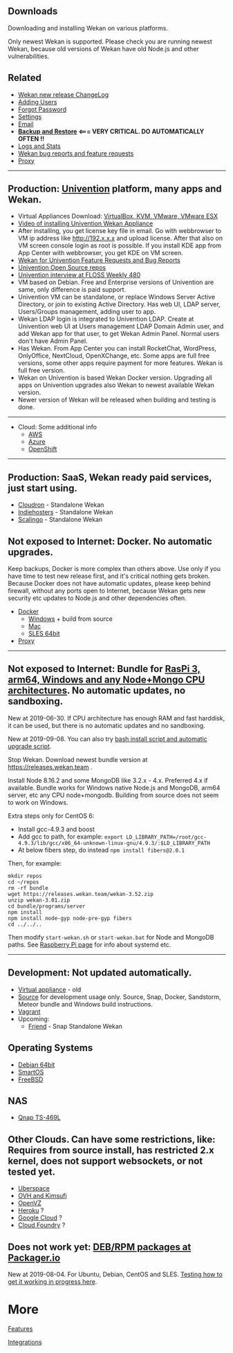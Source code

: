## Downloads

Downloading and installing Wekan on various platforms.

Only newest Wekan is supported. Please check you are running newest Wekan, because old versions of Wekan have old Node.js and other vulnerabilities.

## Related 

* [Wekan new release ChangeLog](https://github.com/wekan/wekan/blob/master/CHANGELOG.md)
* [Adding Users](https://github.com/wekan/wekan/wiki/Adding-users)
* [Forgot Password](https://github.com/wekan/wekan/wiki/Forgot-Password)
* [Settings](https://github.com/wekan/wekan/wiki/Settings)
* [Email](https://github.com/wekan/wekan/wiki/Troubleshooting-Mail)
* **[Backup and Restore](https://github.com/wekan/wekan/wiki/Backup) <=== VERY CRITICAL. DO AUTOMATICALLY OFTEN !!**
* [Logs and Stats](https://github.com/wekan/wekan/wiki/Logs)
* [Wekan bug reports and feature requests](https://github.com/wekan/wekan/issues)
* [Proxy](https://github.com/wekan/wekan/issues/1480)

***

## <a name="ProductionUnivention"></a>Production: [Univention](https://www.univention.com/products/univention-app-center/app-catalog/wekan/) platform, many apps and Wekan.

- Virtual Appliances Download: [VirtualBox, KVM, VMware, VMware ESX](https://www.univention.com/products/univention-app-center/app-catalog/wekan/)
- [Video of installing Univention Wekan Appliance](https://wekan.github.io/UCS-4.4-with-wekan-10.200.2.25.webm)
- After installing, you get license key file in email. Go with webbrowser to VM ip address like http://192.x.x.x and upload license. After that also on VM screen console login as root is possible. If you install KDE app from App Center with webbrowser, you get KDE on VM screen.
- [Wekan for Univention Feature Requests and Bug Reports](https://github.com/wekan/univention)
- [Univention Open Source repos](https://github.com/Univention)
- [Univention interview at FLOSS Weekly 480](https://twit.tv/shows/floss-weekly/episodes/480) 
- VM based on Debian. Free and Enterprise versions of Univention are same, only difference is paid support.
- Univention VM can be standalone, or replace Windows Server Active Directory, or join to existing Active Directory. Has web UI, LDAP server, Users/Groups management, adding user to app.
- Wekan LDAP login is integrated to Univention LDAP. Create at Univention web UI at Users management LDAP Domain Admin user, and add Wekan app for that user, to get Wekan Admin Panel. Normal users don't have Admin Panel.
- Has Wekan. From App Center you can install RocketChat, WordPress, OnlyOffice, NextCloud, OpenXChange, etc. Some apps are full free versions, some other apps require payment for more features. Wekan is full free version.
- Wekan on Univention is based Wekan Docker version. Upgrading all apps on Univention upgrades also Wekan to newest available Wekan version.
- Newer version of Wekan will be released when building and testing is done.

***
* Cloud: Some additional info
  * [AWS](https://github.com/wekan/wekan/wiki/AWS)
  * [Azure](https://github.com/wekan/wekan/wiki/Azure)
  * [OpenShift](https://github.com/wekan/wekan/wiki/OpenShift)

***

## Production: SaaS, Wekan ready paid services, just start using.

* [Cloudron](https://github.com/wekan/wekan/wiki/Cloudron) - Standalone Wekan
* [Indiehosters](https://github.com/wekan/wekan/wiki/Indiehosters) - Standalone Wekan
* [Scalingo](https://github.com/wekan/wekan/wiki/Scalingo) - Standalone Wekan

## <a name="ProductionDocker"></a>Not exposed to Internet: Docker. No automatic upgrades.

Keep backups, Docker is more complex than others above. Use only if you have time to test new release first, and it's critical nothing gets broken. Because Docker does not have automatic updates, please keep behind firewall, without any ports open to Internet, because Wekan gets new security etc updates to Node.js and other dependencies often.

* [Docker](https://github.com/wekan/wekan/wiki/Docker)
  * [Windows](https://github.com/wekan/wekan/wiki/Windows) + build from source
  * [Mac](https://github.com/wekan/wekan/wiki/Mac)
  * [SLES 64bit](https://github.com/wekan/wekan/wiki/Install-Wekan-Docker-on-SUSE-Linux-Enterprise-Server-12-SP1)
* [Proxy](https://github.com/wekan/wekan/issues/1480)

*** 
## Not exposed to Internet: Bundle for [RasPi 3, arm64, Windows and any Node+Mongo CPU architectures](https://github.com/wekan/wekan/wiki/Raspberry-Pi). No automatic updates, no sandboxing.

New at 2019-06-30. If CPU architecture has enough RAM and fast harddisk, it can be used, but there
is no automatic updates and no sandboxing.

New at 2019-09-08. You can also try [bash install script and automatic
upgrade script](https://github.com/wekan/wekan-bash-install-autoupgrade).

Stop Wekan. Download newest bundle version at https://releases.wekan.team .

Install Node 8.16.2 and some MongoDB like 3.2.x - 4.x. Preferred 4.x if available.
Bundle works for Windows native Node.js and MongoDB, arm64 server, etc any CPU node+mongodb.
Building from source does not seem to work on Windows.

Extra steps only for CentOS 6:
- Install gcc-4.9.3 and boost
- Add gcc to path, for example: `export LD_LIBRARY_PATH=/root/gcc-4.9.3/lib/gcc/x86_64-unknown-linux-gnu/4.9.3/:$LD_LIBRARY_PATH`
- At below fibers step, do instead `npm install fibers@2.0.1`

Then, for example:
```
mkdir repos
cd ~/repos
rm -rf bundle
wget https://releases.wekan.team/wekan-3.52.zip
unzip wekan-3.01.zip
cd bundle/programs/server
npm install
npm install node-gyp node-pre-gyp fibers
cd ../../..
```
Then modify `start-wekan.sh` or `start-wekan.bat` for Node and MongoDB paths.
See [Raspberry Pi page](https://github.com/wekan/wekan/wiki/Raspberry-Pi) for info about systemd etc.

***

## <a name="Development"></a>Development: Not updated automatically.
* [Virtual appliance](https://github.com/wekan/wekan/wiki/virtual-appliance) - old
* [Source](https://github.com/wekan/wekan/wiki/Source) for development usage only. Source, Snap, Docker, Sandstorm, Meteor bundle and Windows build instructions.
* [Vagrant](https://github.com/wekan/wekan/wiki/Vagrant)
* Upcoming:
  * [Friend](https://github.com/wekan/wekan/wiki/Friend) - Snap Standalone Wekan

## Operating Systems

* [Debian 64bit](https://github.com/wekan/wekan/wiki/Debian)
* [SmartOS](https://github.com/wekan/wekan/wiki/SmartOS)
* [FreeBSD](https://github.com/wekan/wekan/wiki/FreeBSD)

## NAS

* [Qnap TS-469L](https://github.com/wekan/wekan/issues/1180)

## Other Clouds. Can have some restrictions, like: Requires from source install, has restricted 2.x kernel, does not support websockets, or not tested yet.

* [Uberspace](https://github.com/wekan/wekan/wiki/Install-latest-Wekan-release-on-Uberspace)
* [OVH and Kimsufi](https://github.com/wekan/wekan/wiki/OVH)
* [OpenVZ](https://github.com/wekan/wekan/wiki/OpenVZ)
* [Heroku](https://github.com/wekan/wekan/wiki/Heroku) ?
* [Google Cloud](https://github.com/wekan/wekan/wiki/Google-Cloud) ?
* [Cloud Foundry](https://github.com/wekan/wekan/wiki/Cloud-Foundry) ?

## Does not work yet: [DEB/RPM packages at Packager.io](https://packager.io/gh/wekan/wekan)

New at 2019-08-04. For Ubuntu, Debian, CentOS and SLES.
[Testing how to get it working in progress here](https://github.com/wekan/wekan/issues/2582).

# More

[Features](https://github.com/wekan/wekan/wiki/Features)

[Integrations](https://github.com/wekan/wekan/wiki/Integrations)

[install_source]: https://github.com/wekan/wekan/wiki/Install-and-Update#install-manually-from-source
[installsource_windows]: https://github.com/wekan/wekan/wiki/Install-Wekan-from-source-on-Windows
[cloudron_button]: https://cloudron.io/img/button.svg
[cloudron_install]: https://cloudron.io/button.html?app=io.wekan.cloudronapp
[docker_image]: https://hub.docker.com/r/wekanteam/wekan/
[heroku_button]: https://www.herokucdn.com/deploy/button.png
[heroku_deploy]: https://heroku.com/deploy?template=https://github.com/wekan/wekan/tree/master
[indiehosters_button]: https://indie.host/signup.png
[indiehosters_saas]: https://indiehosters.net/shop/product/wekan-20
[sandstorm_button]: https://img.shields.io/badge/try-Wekan%20on%20Sandstorm-783189.svg
[sandstorm_appdemo]: https://demo.sandstorm.io/appdemo/m86q05rdvj14yvn78ghaxynqz7u2svw6rnttptxx49g1785cdv1h
[scalingo_button]: https://cdn.scalingo.com/deploy/button.svg
[scalingo_deploy]: https://my.scalingo.com/deploy?source=https://github.com/wekan/wekan#master
[wekan_mongodb]: https://github.com/wekan/wekan-mongodb
[wekan_postgresql]: https://github.com/wekan/wekan-postgresql
[wekan_cleanup]: https://github.com/wekan/wekan-cleanup
[wekan_logstash]: https://github.com/wekan/wekan-logstash
[autoinstall]: https://github.com/wekan/wekan-autoinstall
[autoinstall_issue]: https://github.com/anselal/wekan/issues/18
[debian_wheezy_devuan_jessie]: https://github.com/wekan/sps